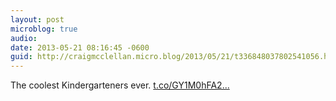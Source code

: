 ```yaml
---
layout: post
microblog: true
audio: 
date: 2013-05-21 08:16:45 -0600
guid: http://craigmcclellan.micro.blog/2013/05/21/t336848037802541056.html
---
```

The coolest Kindergarteners ever. [t.co/GY1M0hFA2...](https://t.co/GY1M0hFA22)
